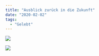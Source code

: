 ```yaml
---
title: "Ausblick zurück in die Zukunft"
date: "2020-02-02"
tags:
  - "Gelebt"
---
```


![](/img/6C778751-2E0F-4B9B-A14D-B53CE93CD487-1024x556.jpeg)

![](/img/3F971EC5-9838-450A-B25E-F4308D40CAB2-e1580638432115-1024x694.jpeg)

